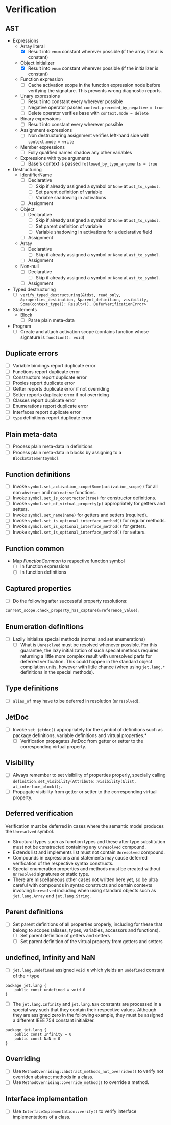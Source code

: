 # Verification

## AST

* Expressions
  * Array literal
    * [x] Result into `enum` constant wherever possible (if the array literal is constant)
  * Object initializer
    * [x] Result into `enum` constant wherever possible (if the initializer is constant)
  * Function expression
    * [ ] Cache activation scope in the function expression node before verifying the signature. This prevents wrong diagnostic reports.
  * Unary expressions
    * [ ] Result into constant every wherever possible
    * [ ] Negative operator passes `context.preceded_by_negative = true`
    * [ ] Delete operator verifies base with `context.mode = delete`
  * Binary expressions
    * [ ] Result into constant every wherever possible
  * Assignment expressions
    * [ ] Non destructuring assignment verifies left-hand side with `context.mode = write`
  * Member expressions
    * [ ] Fully qualified names shadow any other variables
  * Expressions with type arguments
    * [ ] Base's context is passed `followed_by_type_arguments = true`

* Destructuring
  * IdentifierName
    * [ ] Declarative
      * [ ] Skip if already assigned a symbol or `None` at `ast_to_symbol`.
      * [ ] Set parent definition of variable
      * [ ] Variable shadowing in activations
    * [ ] Assignment
  * Object
    * [ ] Declarative
      * [ ] Skip if already assigned a symbol or `None` at `ast_to_symbol`.
      * [ ] Set parent definition of variable
      * [ ] Variable shadowing in activations for a declarative field
    * [ ] Assignment
  * Array
    * [ ] Declarative
      * [ ] Skip if already assigned a symbol or `None` at `ast_to_symbol`.
    * [ ] Assignment
  * Non-null
    * [ ] Declarative
      * [ ] Skip if already assigned a symbol or `None` at `ast_to_symbol`.
    * [ ] Assignment
* Typed destructuring
  * [ ] `verify_typed_destructuring(&tdst, read_only, &properties_destination, &parent_definition, visibility, Some(context_type)): Result<(), DeferVerificationError>`

* Statements
  * Block
    * [ ] Parse plain meta-data

* Program
  * [ ] Create and attach activation scope (contains function whose signature is `function(): void`)

## Duplicate errors

* [ ] Variable bindings report duplicate error
* [ ] Functions report duplicate error
* [ ] Constructors report duplicate error
* [ ] Proxies report duplicate error
* [ ] Getter reports duplicate error if not overriding
* [ ] Setter reports duplicate error if not overriding
* [ ] Classes report duplicate error
* [ ] Enumerations report duplicate error
* [ ] Interfaces report duplicate error
* [ ] `type` definitions report duplicate error

## Plain meta-data

* [ ] Process plain meta-data in definitions
* [ ] Process plain meta-data in blocks by assigning to a `BlockStatementSymbol`

## Function definitions

* [ ] Invoke `symbol.set_activation_scope(Some(activation_scope))` for all non `abstract` and non `native` functions.
* [ ] Invoke `symbol.set_is_constructor(true)` for constructor definitions.
* [ ] Invoke `symbol.set_of_virtual_property(p)` appropriately for getters and setters.
* [ ] Invoke `symbol.set_name(name)` for getters and setters (required).
* [ ] Invoke `symbol.set_is_optional_interface_method()` for regular methods.
* [ ] Invoke `symbol.set_is_optional_interface_method()` for getters.
* [ ] Invoke `symbol.set_is_optional_interface_method()` for setters.

## Function common

* Map *FunctionCommon* to respective function symbol
  * [ ] In function expressions
  * [ ] In function definitions

## Captured properties

* [ ] Do the following after successful property resolutions:

```rust
current_scope.check_property_has_capture(&reference_value);
```

## Enumeration definitions

* [ ] Lazily initialize special methods (normal and set enumerations)
  * [ ] What is `Unresolved` must be resolved whenever possible. For this guarantee, the lazy initialization of such special methods requires returning a little more complex result with unresolved parts for deferred verification. This could happen in the standard object compilation units, however with little chance (when using `jet.lang.*` definitions in the special methods).

## Type definitions

* [ ] `alias_of` may have to be deferred in resolution (`Unresolved`).

## JetDoc

* [ ] Invoke `set_jetdoc()` appropriately for the symbol of definitions such as package definitions, variable definitions and virtual properties.*
  * [ ] Verification propagates JetDoc from getter or setter to the corresponding virtual property.

## Visibility

* [ ] Always remember to set visibility of properties properly, specially calling `definition.set_visibility(Attribute::visibility(&list, at_interface_block));`.
* [ ] Propagate visibility from getter or setter to the corresponding virtual property.

## Deferred verification

Verification must be deferred in cases where the semantic model produces the `Unresolved` symbol.

* Structural types such as function types and these after type substitution must not be constructed containing any `Unresolved` compound.
* Extends list and implements list must not contain `Unresolved` compound.
* Compounds in expressions and statements may cause deferred verification of the respective syntax constructs.
* Special enumeration properties and methods must be created without `Unresolved` signatures or static type.
* There are miscellaneous other cases not written here yet, so be ultra careful with compounds in syntax constructs and certain contexts involving `Unresolved` including when using standard objects such as `jet.lang.Array` and `jet.lang.String`.

## Parent definitions

* [ ] Set parent definitions of all properties properly, including for these that belong to scopes (aliases, types, variables, accessors and functions).
  * [ ] Set parent definition of getters and setters
  * [ ] Set parent definition of the virtual property from getters and setters

## undefined, Infinity and NaN

* [ ] `jet.lang.undefined` assigned `void 0` which yields an `undefined` constant of the `*` type

```
package jet.lang {
    public const undefined = void 0
}
```

* [ ] The `jet.lang.Infinity` and `jet.lang.NaN` constants are processed in a special way such that they contain their respective values. Although they are assigned zero in the following example, they must be assigned a different IEEE 754 constant initializer.

```
package jet.lang {
    public const Infinity = 0
    public const NaN = 0
}
```

## Overriding

* [ ] Use `MethodOverriding::abstract_methods_not_overriden()` to verify not overriden abstract methods in a class.
* [ ] Use `MethodOverriding::override_method()` to override a method.

## Interface implementation

* [ ] Use `InterfaceImplementation::verify()` to verify interface implementations of a class.